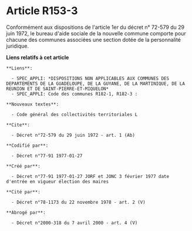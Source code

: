 # Article R153-3

Conformément aux dispositions de l'article 1er du décret n° 72-579 du 29 juin 1972, le bureau d'aide sociale de la nouvelle
commune comporte pour chacune des communes associées une section dotée de la personnalité juridique.

**Liens relatifs à cet article**

	**Liens**:

	  - SPEC_APPLI: *DISPOSITIONS NON APPLICABLES AUX COMMUNES DES DEPARTEMENTS DE LA GUADELOUPE, DE LA GUYANE, DE LA MARTINIQUE, DE LA REUNION ET DE SAINT-PIERRE-ET-MIQUELON*
	  - SPEC_APPLI: Code des communes R182-1, R182-3 :

	**Nouveaux textes**:

	  - Code général des collectivités territoriales L

	**Cite**:

	  - Décret n°72-579 du 29 juin 1972 - art. 1 (Ab)

	**Codifié par**:

	  - Décret n°77-91 1977-01-27

	**Créé par**:

	  - Décret n°77-91 1977-01-27 JORF et JONC 3 février 1977 date d'entrée en vigueur élection des maires

	**Cité par**:

	  - Décret n°78-1173 du 22 novembre 1978 - art. 2 (V)

	**Abrogé par**:

	  - Décret n°2000-318 du 7 avril 2000 - art. 4 (V)
